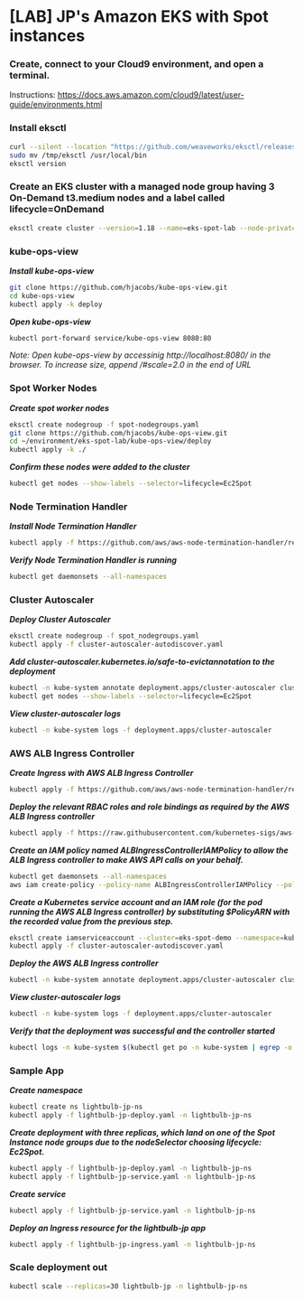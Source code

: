 # [LAB] JP's Amazon EKS with Spot instances

### Create, connect to your Cloud9 environment, and open a terminal.

Instructions: https://docs.aws.amazon.com/cloud9/latest/user-guide/environments.html

### Install eksctl
```bash
curl --silent --location "https://github.com/weaveworks/eksctl/releases/latest/download/eksctl_$(uname -s)_amd64.tar.gz" | tar xz -C /tmp
sudo mv /tmp/eksctl /usr/local/bin
eksctl version
```

### Create an EKS cluster with a managed node group having 3 On-Demand t3.medium nodes and a label called lifecycle=OnDemand

```bash
eksctl create cluster --version=1.18 --name=eks-spot-lab --node-private-networking --managed --nodes=3 --alb-ingress-access --region=us-east-1 --node-type t3.medium --node-labels="lifecycle=OnDemand" --asg-access --zones=us-east-1a,us-east-1b
```
### kube-ops-view

***Install kube-ops-view***

```bash
git clone https://github.com/hjacobs/kube-ops-view.git
cd kube-ops-view
kubectl apply -k deploy
```

***Open kube-ops-view***

```bash
kubectl port-forward service/kube-ops-view 8080:80
```

_Note: Open kube-ops-view by accessinig http://localhost:8080/ in the browser. To increase size, append /#scale=2.0 in the end of URL_

### Spot Worker Nodes

***Create spot worker nodes***

```bash
eksctl create nodegroup -f spot-nodegroups.yaml
git clone https://github.com/hjacobs/kube-ops-view.git
cd ~/environment/eks-spot-lab/kube-ops-view/deploy
kubectl apply -k ./
```

***Confirm these nodes were added to the cluster***

```bash
kubectl get nodes --show-labels --selector=lifecycle=Ec2Spot
```

### Node Termination Handler

***Install Node Termination Handler***

```bash
kubectl apply -f https://github.com/aws/aws-node-termination-handler/releases/download/v1.10.0/all-resources.yaml
```

***Verify Node Termination Handler is running***

```bash
kubectl get daemonsets --all-namespaces
```

### Cluster Autoscaler

***Deploy Cluster Autoscaler***

```bash
eksctl create nodegroup -f spot_nodegroups.yaml
kubectl apply -f cluster-autoscaler-autodiscover.yaml
```

***Add cluster-autoscaler.kubernetes.io/safe-to-evictannotation to the deployment***

```bash
kubectl -n kube-system annotate deployment.apps/cluster-autoscaler cluster-autoscaler.kubernetes.io/safe-to-evict="false"
kubectl get nodes --show-labels --selector=lifecycle=Ec2Spot
```

***View cluster-autoscaler logs***

```bash
kubectl -n kube-system logs -f deployment.apps/cluster-autoscaler
```

### AWS ALB Ingress Controller

***Create Ingress with AWS ALB Ingress Controller***

```bash
kubectl apply -f https://github.com/aws/aws-node-termination-handler/releases/download/v1.10.0/all-resources.yaml
```

***Deploy the relevant RBAC roles and role bindings as required by the AWS ALB Ingress controller***

```bash
kubectl apply -f https://raw.githubusercontent.com/kubernetes-sigs/aws-alb-ingress-controller/v2.0.1/docs/examples/rbac-role.yaml
```

***Create an IAM policy named ALBIngressControllerIAMPolicy to allow the ALB Ingress controller to make AWS API calls on your behalf.***

```bash
kubectl get daemonsets --all-namespaces
aws iam create-policy --policy-name ALBIngressControllerIAMPolicy --policy-document https://raw.githubusercontent.com/kubernetes-sigs/aws-alb-ingress-controller/v1.1.4/docs/examples/iam-policy.json
```

***Create a Kubernetes service account and an IAM role (for the pod running the AWS ALB Ingress controller) by substituting \$PolicyARN with the recorded value from the previous step.***

```bash
eksctl create iamserviceaccount --cluster=eks-spot-demo --namespace=kube-system --name=alb-ingress-controller --attach-policy-arn=\$PolicyARN --override-existing-serviceaccounts --approve
kubectl apply -f cluster-autoscaler-autodiscover.yaml
```

***Deploy the AWS ALB Ingress controller***

```bash
kubectl -n kube-system annotate deployment.apps/cluster-autoscaler cluster-autoscaler.kubernetes.io/safe-to-evict="false"
```

***View cluster-autoscaler logs***

```bash
kubectl -n kube-system logs -f deployment.apps/cluster-autoscaler
```

***Verify that the deployment was successful and the controller started***

```bash
kubectl logs -n kube-system $(kubectl get po -n kube-system | egrep -o alb-ingress[a-zA-Z0-9-]+)
```

### Sample App

***Create namespace***

```bash
kubectl create ns lightbulb-jp-ns
kubectl apply -f lightbulb-jp-deploy.yaml -n lightbulb-jp-ns
```

***Create deployment with three replicas, which land on one of the Spot Instance node groups due to the nodeSelector choosing lifecycle: Ec2Spot.***

```bash
kubectl apply -f lightbulb-jp-deploy.yaml -n lightbulb-jp-ns
kubectl apply -f lightbulb-jp-service.yaml -n lightbulb-jp-ns
```

***Create service***

```bash
kubectl apply -f lightbulb-jp-service.yaml -n lightbulb-jp-ns
```

***Deploy an Ingress resource for the lightbulb-jp app***

```bash
kubectl apply -f lightbulb-jp-ingress.yaml -n lightbulb-jp-ns
```

### Scale deployment out

```bash
kubectl scale --replicas=30 lightbulb-jp -n lightbulb-jp-ns
```